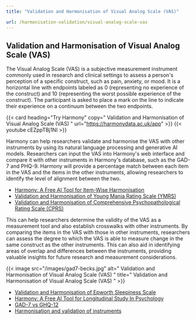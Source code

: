 ```yaml
---
title: "Validation and Harmonisation of Visual Analog Scale (VAS)"

url: /harmonisation-validation/visual-analog-scale-vas
---
```


## Validation and Harmonisation of Visual Analog Scale (VAS)

The Visual Analog Scale (VAS) is a subjective measurement instrument commonly used in research and clinical settings to assess a person's perception of a specific construct, such as pain, anxiety, or mood. It is a horizontal line with endpoints labeled as 0 (representing no experience of the construct) and 10 (representing the worst possible experience of the construct). The participant is asked to place a mark on the line to indicate their experience on a continuum between the two endpoints.

{{< card heading="Try Harmony" copy=" Validation and Harmonisation of Visual Analog Scale (VAS) " url="https://harmonydata.ac.uk/app" >}}
{{< youtube cEZppTBj1NI >}}

Harmony can help researchers validate and harmonise the VAS with other instruments by using its natural language processing and generative AI models. Researchers can input the VAS into Harmony's web interface and compare it with other instruments in Harmony's database, such as the GAD-7 and PHQ-9. Harmony will provide a percentage match between each item in the VAS and the items in the other instruments, allowing researchers to identify the level of alignment between the two.

* [Harmony: A Free AI Tool for Item-Wise Harmonisation](/item-harmonisation/harmony-a-free-ai-tool-for-item-wise-harmonisation)
* [Validation and Harmonisation of Young Mania Rating Scale (YMRS)](/harmonisation-validation/young-mania-rating-scale-ymrs)
* [Validation and Harmonisation of Comprehensive Psychopathological Rating Scale (CPRS)](/harmonisation-validation/comprehensive-psychopathological-rating-scale-cprs)

This can help researchers determine the validity of the VAS as a measurement tool and also establish crosswalks with other instruments. By comparing the items in the VAS with those in other instruments, researchers can assess the degree to which the VAS is able to measure change in the same construct as the other instruments. This can also aid in identifying areas of overlap and differences between the instruments, providing valuable insights for future research and measurement considerations. 


{{< image src="/images/gad7-becks.jpg" alt=" Validation and Harmonisation of Visual Analog Scale (VAS) " title=" Validation and Harmonisation of Visual Analog Scale (VAS) " >}}









* [Validation and Harmonisation of Epworth Sleepiness Scale](/harmonisation-validation/epworth-sleepiness-scale)
* [Harmony: A Free AI Tool for Longitudinal Study In Psychology](/item-harmonisation/harmony-a-free-ai-tool-for-longitudinal-study-in-psychology)
* [GAD-7 vs GHQ-12](/compare-harmonise-instruments/gad-7-vs-ghq-12/)
* [Harmonisation and validation of instruments](/harmonisation-validation/)